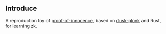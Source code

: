 ## Introduce

A reproduction toy of [proof-of-innocence](https://github.com/chainwayxyz/proof-of-innocence), based on [dusk-plonk](https://github.com/dusk-network/plonk) and Rust, for learning zk.

